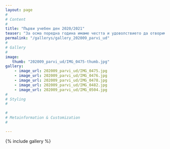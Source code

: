 ```yaml
---
layout: page
#
# Content
#
title: "Първи учебен ден 2020/2021"
teaser: "За осма поредна година имаме честта и удоволствието да отворим врати за децата, желаещи да навлязат в необятния свят на знанието."
permalink: "/gallerys/gallery_202009_parvi_ud"
#
# Gallery
#
image:
   thumb: "202009_parvi_ud/IMG_0475-thumb.jpg"
gallery:
    - image_url: 202009_parvi_ud/IMG_0475.jpg
    - image_url: 202009_parvi_ud/IMG_0476.jpg
    - image_url: 202009_parvi_ud/IMG_0478.jpg
    - image_url: 202009_parvi_ud/IMG_0482.jpg
    - image_url: 202009_parvi_ud/IMG_0504.jpg
#
# Styling
#

#
# Metainformation & Customization
#

---
```


{% include gallery %}
